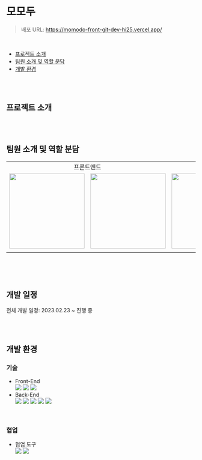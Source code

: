 # 모모두

> 배포 URL: https://momodo-front-git-dev-hi25.vercel.app/
<br>

- [프로젝트 소개](#프로젝트-소개)
- [팀원 소개 및 역할 분담](#팀원-소개-및-역할-분담)
- [개발 환경](#개발-환경)

<br>
<br>

## 프로젝트 소개

<br>
<br>

## 팀원 소개 및 역할 분담

<table>
  <tr>
    <td align="center" colspan="2">프론트엔드</td>
    <td align="center" colspan="1">백엔드</td>
  </tr>
  <tr>
    <td>
      <a href="https://github.com/Yang-zzz">
        <img src="" width="200px"/>
      </a>
    </td>
    <td>
      <a href="https://github.com/yoyoujin">
        <img src="" width="200px"/>
      </a>
    </td>
    <td>
      <a href="https://github.com/SBSun">
        <img src="" width="200px"/>
      </a>
    </td>
  </tr>
  <tr>
    <td align="center">
        <a href="https://github.com/Yang-zzz"></a>
    </td>
    <td align="center">
        <a href="https://github.com/yoyoujin"></a>
    </td>
    <td align="center">
        <a href="https://github.com/SBSun"></a>
    </td>
  </tr>
</table>
<br>

<br>
<br>

## 개발 일정

전체 개발 일정: 2023.02.23 ~ 진행 중

<br>
<br>

## 개발 환경

### 기술

- Front-End
  <br>
  <img src="https://img.shields.io/badge/Next.js-000000?style=flat-square&logo=Next.js&logoColor=white"/>
  <img src="https://img.shields.io/badge/React_Query-FF4154?style=flat-square&logo=React Query&logoColor=white"/>
  <img src="https://img.shields.io/badge/Tailwind CSS-06B6D4?style=flat-square&logo=Tailwind CSS&logoColor=white"/>
- Back-End
  <br>
  <img src="https://img.shields.io/badge/java-007396?style=flat-square&logo=java&logoColor=white">
  <img src="https://img.shields.io/badge/springboot-6DB33F?style=flat-square&logo=springboot&logoColor=white">
  <img src="https://img.shields.io/badge/Spring Data JPA-000000?style=flat-square&logo=SpringDataJPA&logoColor=white">
  <img src="https://img.shields.io/badge/MySQL-4479A1?style=flat-square&logo=MySQL&logoColor=white"/>
  <img src="https://img.shields.io/badge/Amazon AWS-232F3E?style=flat-square&logo=amazonaws&logoColor=white"/>

<br>

### 협업

- 협업 도구
  <br>
  <img src="https://img.shields.io/badge/FigJam-5B0BB5?style=flat-square&logo=Figma&logoColor=white">
  <img src="https://img.shields.io/badge/Notion-000000?style=flat-square&logo=Notion&logoColor=white">
<br>
